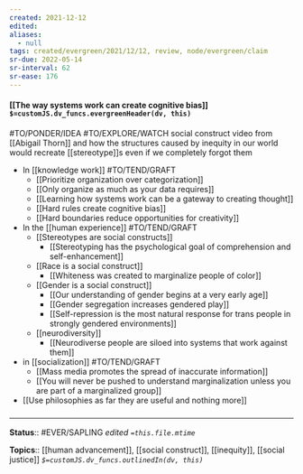 ```yaml
---
created: 2021-12-12 
edited: 
aliases:
  - null
tags: created/evergreen/2021/12/12, review, node/evergreen/claim
sr-due: 2022-05-14
sr-interval: 62
sr-ease: 176
---
```


#### [[The way systems work can create cognitive bias]] `$=customJS.dv_funcs.evergreenHeader(dv, this)`

#TO/PONDER/IDEA #TO/EXPLORE/WATCH social construct video from [[Abigail Thorn]] and how the structures caused by inequity in our world would recreate [[stereotype]]s even if we completely forgot them
- In [[knowledge work]] #TO/TEND/GRAFT 
	- [[Prioritize organization over categorization]]
	- [[Only organize as much as your data requires]]
	- [[Learning how systems work can be a gateway to creating thought]]
	- [[Hard rules create cognitive bias]]
	- [[Hard boundaries reduce opportunities for creativity]]
- In the [[human experience]] #TO/TEND/GRAFT 
	- [[Stereotypes are social constructs]]
		- [[Stereotyping has the psychological goal of comprehension and self-enhancement]]
	 - [[Race is a social construct]]
		 - [[Whiteness was created to marginalize people of color]]
	- [[Gender is a social construct]]
		- [[Our understanding of gender begins at a very early age]]
		- [[Gender segregation increases gendered play]]
		- [[Self-repression is the most natural response for trans people in strongly gendered environments]]
	- [[neurodiversity]]
		- [[Neurodiverse people are siloed into systems that work against them]]
- in [[socialization]] #TO/TEND/GRAFT 
	- [[Mass media promotes the spread of inaccurate information]]
	- [[You will never be pushed to understand marginalization unless you are part of a marginalized group]]
- [[Use philosophies as far they are useful and nothing more]]

### <hr class="footnote"/>

**Status**:: #EVER/SAPLING 
*edited `=this.file.mtime`*

**Topics**:: [[human advancement]], [[social construct]], [[inequity]], [[social justice]]
*`$=customJS.dv_funcs.outlinedIn(dv, this)`*
